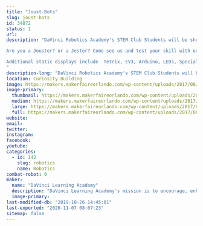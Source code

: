 ```yaml
---
title: "Joust-Bots"
slug: joust-bots
id: 34872
status: 1
url: 
description: "DaVinci Robotics Academy's STEM Club Students will be showcasing a wide variety of student projects including their JOUST-BOTS where Makers Faire attendees can test their  robot driving skills on our ring jousting course. 

Are you a Jouster? or a Jester? Come see us and test your skill with our Joust-Bots!

Additional static displays include  Tetrix, EV3, Arduino, LEDs, Special Effects and more.
"
description-long: "DaVinci Robotics Academy's STEM Club Students will be showcasing a wide variety of student projects. Tetrix, EV3, Arduino, LEDs, Special Effects and more."
location: Curiosity Building
image: https://makers.makerfaireorlando.com/wp-content/uploads/2017/08/20160721_172631.jpg
image-primary:
  thumbnail: https://makers.makerfaireorlando.com/wp-content/uploads/2017/08/20160721_172631-150x150.jpg
  medium: https://makers.makerfaireorlando.com/wp-content/uploads/2017/08/20160721_172631.jpg
  large: https://makers.makerfaireorlando.com/wp-content/uploads/2017/08/20160721_172631.jpg
  full: https://makers.makerfaireorlando.com/wp-content/uploads/2017/08/20160721_172631.jpg
website: 
email: 
twitter: 
instagram: 
facebook: 
youtube: 
categories:
  - id: 142
    slug: robotics
    name: Robotics
combat-robot: 0
maker:
  name: "DaVinci Learning Academy"
  description: "DaVinci Learning Academy's mission is to encourage, enhance,  support and enrich each individual families academic, elective enrichment and social learning goals. Our students are engaged in a wide variety of STEM and artistic endeavors."
  image-primary: 
last-modified-db: "2019-10-26 14:45:01"
last-exported: "2020-11-07 08:07:23"
sitemap: false
---
```

